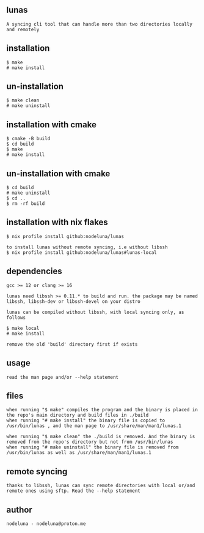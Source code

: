 ## lunas

    A syncing cli tool that can handle more than two directories locally and remotely

## installation

    $ make
    # make install

## un-installation

    $ make clean
    # make uninstall

## installation with cmake

    $ cmake -B build
    $ cd build
    $ make
    # make install

## un-installation with cmake

    $ cd build
    # make uninstall
    $ cd ..
    $ rm -rf build

## installation with nix flakes

    $ nix profile install github:nodeluna/lunas

    to install lunas without remote syncing, i.e without libssh
    $ nix profile install github:nodeluna/lunas#lunas-local

## dependencies

    gcc >= 12 or clang >= 16

    lunas need libssh >= 0.11.* to build and run. the package may be named libssh, libssh-dev or libssh-devel on your distro

    lunas can be compiled without libssh, with local syncing only, as follows

    $ make local
    # make install

    remove the old 'build' directory first if exists

## usage

    read the man page and/or --help statement

## files

    when running "$ make" compiles the program and the binary is placed in the repo's main directory and build files in ./build
    when running "# make install" the binary file is copied to /usr/bin/lunas , and the man page to /usr/share/man/man1/lunas.1

    when running "$ make clean" the ./build is removed. And the binary is removed from the repo's directory but not from /usr/bin/lunas
    when running "# make uninstall" the binary file is removed from /usr/bin/lunas as well as /usr/share/man/man1/lunas.1

## remote syncing

    thanks to libssh, lunas can sync remote directories with local or/and remote ones using sftp. Read the --help statement

## author

    nodeluna - nodeluna@proton.me
